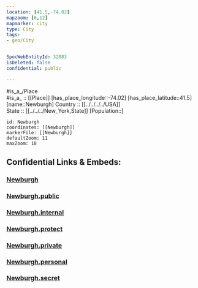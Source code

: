 ```yaml
---
location: [41.5,-74.02] 
mapzoom: [6,12] 
mapmarker: city 
type: City
tags:
- geo/City


SpocWebEntityId: 32883
isDeleted: false
confidential: public

---
```

#is_a_/Place  
#is_a_ :: [[Place]] 
[has_place_longitude::-74.02] 
[has_place_latitude::41.5] 
[name::Newburgh] 
Country :: [[../../../../USA]]  
State :: [[../../../New_York,State]] 
[Population::] 



```leaflet
id: Newburgh
coordinates: [[Newburgh]] 
markerFile: [[Newburgh]] 
defaultZoom: 11 
maxZoom: 18
```


## Confidential Links & Embeds: 

### [Newburgh](/_Standards/Earth/Continent/America~North/USA/USA~Eastern/New_York,State/counties~New_York/Orange,County/Newburgh.md) 

### [Newburgh.public](/_public/Earth/Continent/America~North/USA/USA~Eastern/New_York,State/counties~New_York/Orange,County/Newburgh.public.md) 

### [Newburgh.internal](/_internal/Earth/Continent/America~North/USA/USA~Eastern/New_York,State/counties~New_York/Orange,County/Newburgh.internal.md) 

### [Newburgh.protect](/_protect/Earth/Continent/America~North/USA/USA~Eastern/New_York,State/counties~New_York/Orange,County/Newburgh.protect.md) 

### [Newburgh.private](/_private/Earth/Continent/America~North/USA/USA~Eastern/New_York,State/counties~New_York/Orange,County/Newburgh.private.md) 

### [Newburgh.personal](/_personal/Earth/Continent/America~North/USA/USA~Eastern/New_York,State/counties~New_York/Orange,County/Newburgh.personal.md) 

### [Newburgh.secret](/_secret/Earth/Continent/America~North/USA/USA~Eastern/New_York,State/counties~New_York/Orange,County/Newburgh.secret.md)

